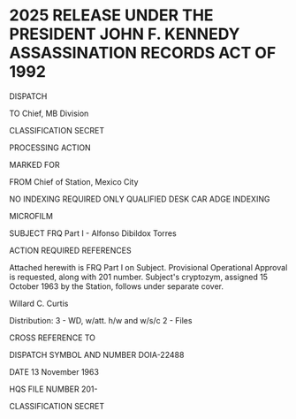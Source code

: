 # 2025 RELEASE UNDER THE PRESIDENT JOHN F. KENNEDY ASSASSINATION RECORDS ACT OF 1992

DISPATCH

TO Chief, MB Division

CLASSIFICATION SECRET

PROCESSING ACTION

MARKED FOR

FROM Chief of Station, Mexico City

NO INDEXING REQUIRED
ONLY QUALIFIED DESK
CAR ADGE INDEXING

MICROFILM

SUBJECT FRQ Part I - Alfonso Dibildox Torres

ACTION REQUIRED REFERENCES

Attached herewith is FRQ Part I on Subject. Provisional
Operational Approval is requested, along with 201 number. Subject's
cryptozym, assigned 15 October 1963 by the Station, follows under
separate cover.

Willard C. Curtis

Distribution:
3 - WD, w/att. h/w and w/s/c
2 - Files

CROSS REFERENCE TO

DISPATCH SYMBOL AND NUMBER DOIA-22488

DATE 13 November 1963

HQS FILE NUMBER 201-

CLASSIFICATION SECRET
